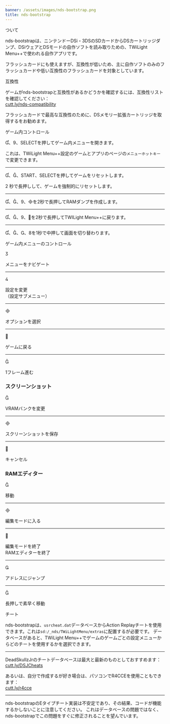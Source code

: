 ```yaml
---
banner: /assets/images/nds-bootstrap.png
title: nds-bootstrap
---
```


<div id="about" class="section-title">ついて</div>
<div class="section-body">
    <p>
        nds-bootstrapは、ニンテンドーDSi・3DSのSDカードからDSカートリッジダンプ、DSiウェアとDSモードの自作ソフトを読み取りための、TWiLight Menu++で使われる自作アプリです。
    </p>
    <p>
        フラッシュカードにも使えますが、互換性が低いため、主に自作ソフトのみのフラッシュカードや低い互換性のフラッシュカードを対象としています。
    </p>
</div>

<div id="compatibility" class="section-title">互換性</div>
<div class="section-body">
    <p>
        ゲームがnds-bootstrapと互換性があるかどうかを確認するには、互換性リストを確認してください：<br><a href="https://cutt.ly/nds-compatibility">cutt.ly/nds-compatibility</a>
    </p>
    <p>
        フラッシュカードで最高な互換性のために、DSメモリー拡張カートリッジを取得するをお勧めます。
    </p>
</div>

<div id="controls" class="section-title">ゲーム内コントロール</div>
<div class="section-body">
    <p>
        &#xE004;、&#xE07A;、SELECTを押してゲーム内メニューを開きます。
    </p>
    <p>
        これは、TWiLight Menu++設定のゲームとアプリのページの<code>メニューホットキー</code>で変更できます。
    </p>
    <hr>
    <p>
        &#xE004;、&#xE005;、START、SELECTを押してゲームをリセットします。
    </p>
    <p>
        2 秒で長押しして、ゲームを強制的にリセットします。
    </p>
    <hr>
    <p>
        &#xE004;、&#xE005;、&#xE07A;、&#xE000;を2秒で長押してRAMダンプを作成します。
    </p>
    <hr>
    <p>
        &#xE004;、&#xE005;、&#xE07A;、&#xE001;を2秒で長押してTWILight Menu++に戻ります。
    </p>
    <hr>
    <p>
        &#xE004;、&#xE005;、&#xE002;、&#xE079;を1秒で中押して画面を切り替わります。
    </p>
</div>

<div id="menu-controls" class="section-title">ゲーム内メニューのコントロール</div>
<div class="section-body">
    <div class="button-action-group">
        <p class="button-action button">&#xE07D;</p>
        <p class="button-action-text">メニューをナビゲート</p>
    </div>
    <hr>
    <div class="button-action-group">
        <p class="button-action button">&#xE07E;</p>
        <p class="button-action-text">設定を変更<br>（設定サブメニュー）</p>
    </div>
    <hr>
    <div class="button-action-group">
        <p class="button-action button">&#xE000;</p>
        <p class="button-action-text">オプションを選択</p>
    </div>
    <hr>
    <div class="button-action-group">
        <p class="button-action button">&#xE001;</p>
        <p class="button-action-text">ゲームに戻る</p>
    </div>
    <hr>
    <div class="button-action-group">
        <p class="button-action button">&#xE005;</p>
        <p class="button-action-text">1フレーム進む</p>
    </div>
    <h3>スクリーンショット</h3>
    <div class="button-action-group">
        <p class="button-action button">&#xE006;</p>
        <p class="button-action-text">VRAMバンクを変更</p>
    </div>
    <hr>
    <div class="button-action-group">
        <p class="button-action button">&#xE000;</p>
        <p class="button-action-text">スクリーンショットを保存</p>
    </div>
    <hr>
    <div class="button-action-group">
        <p class="button-action button">&#xE001;</p>
        <p class="button-action-text">キャンセル</p>
    </div>
    <h3>RAMエディター</h3>
    <div class="button-action-group">
        <p class="button-action button">&#xE006;</p>
        <p class="button-action-text">移動</p>
    </div>
    <hr>
    <div class="button-action-group">
        <p class="button-action button">&#xE000;</p>
        <p class="button-action-text">編集モードに入る</p>
    </div>
    <hr>
    <div class="button-action-group">
        <p class="button-action button">&#xE001;</p>
        <p class="button-action-text">編集モードを終了<br>RAMエディターを終了</p>
    </div>
    <hr>
    <div class="button-action-group">
        <p class="button-action button">&#xE003;</p>
        <p class="button-action-text">アドレスにジャンプ</p>
    </div>
    <hr>
    <div class="button-action-group">
        <p class="button-action button">&#xE005;</p>
        <p class="button-action-text">長押しで素早く移動</p>
    </div>
</div>

<div id="cheats" class="section-title">チート</div>
<div class="section-body">
    <p>
        nds-bootstrapは、<code>usrcheat.dat</code>データベースからAction Replayチートを使用できます。これは<code>sd:/_nds/TWiLightMenu/extras</code>に配置するが必要です。 データベースがあると、TWiLight Menu++でゲームのゲームごとの設定メニューからどのチートを使用するかを選択できます。
    </p>
    <hr>
    <p>
        DeadSkullzJrのチートデータベースは最大と最新のものとしておすすめます：<br><a href="https://cutt.ly/DSJCheats"> cutt.ly/DSJCheats</a>
    </p>
    <p>
        あるいは、自分で作成するが好き場合は、パソコンでR4CCEを使用こともできます：<br><a href="https://cutt.ly/r4cce">cutt.ly/r4cce</a>
    </p>
    <hr>
    <p>
        nds-bootstrapのEタイプチート実装は不安定であり、その結果、コードが機能するかしないことに注意してください。 これはデータベースの問題ではなく、nds-bootstrapでこの問題をすぐに修正されることを望んでいます。
    </p>
</div>
